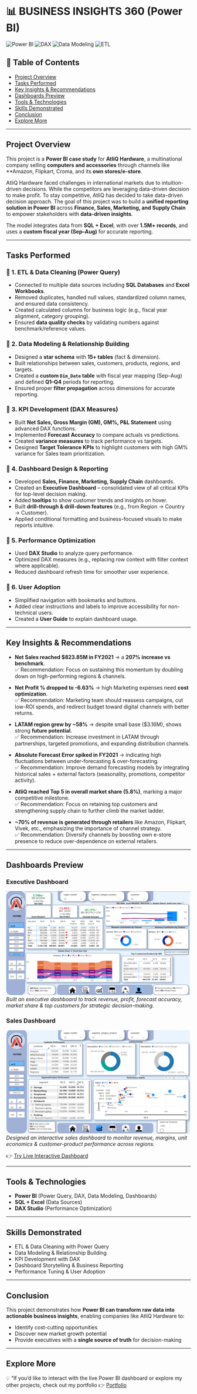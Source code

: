 # 📊 BUSINESS INSIGHTS 360 (Power BI)  

![Power BI](https://img.shields.io/badge/-PowerBI-F2C811?logo=powerbi&logoColor=black&style=flat) ![DAX](https://img.shields.io/badge/-DAX-000000?logo=microsoftpowerbi&logoColor=white&style=flat) ![Data Modeling ](https://img.shields.io/badge/-Data_Modeling-4CAF50?style=flat) ![ETL](https://img.shields.io/badge/-ETL-FF6F00?style=flat)  

## 📌 Table of Contents  
- [Project Overview](#project-overview)  
- [Tasks Performed](#tasks-performed)  
- [Key Insights & Recommendations](#key-insights--recommendations)  
- [Dashboards Preview](#dashboards-preview)  
- [Tools & Technologies](#tools--technologies)  
- [Skills Demonstrated](#skills-demonstrated)  
- [Conclusion](#conclusion)  
- [Explore More](#explore-more)  

---

## Project Overview  
This project is a **Power BI case study** for **AtliQ Hardware**, a multinational company selling **computers and accessories** through channels like **Amazon, Flipkart, Croma, and its **own stores/e-store**.  

AtliQ Hardware faced challenges in international markets due to intuition-driven decisions. While the competitors are leveraging data-driven decision to make profit. To stay competitive, AtliQ has decided to take data-driven decision approach. The goal of this project was to build a **unified reporting solution in Power BI** across **Finance, Sales, Marketing, and Supply Chain** to empower stakeholders with **data-driven insights**.  

The model integrates data from **SQL + Excel**, with over **1.5M+ records**, and uses a **custom fiscal year (Sep–Aug)** for accurate reporting.  

---

## Tasks Performed  
### 🔹 1. ETL & Data Cleaning (Power Query)  
- Connected to multiple data sources including **SQL Databases** and **Excel Workbooks**.  
- Removed duplicates, handled null values, standardized column names, and ensured data consistency.  
- Created calculated columns for business logic (e.g., fiscal year alignment, category grouping).  
- Ensured **data quality checks** by validating numbers against benchmark/reference values.  

### 🔹 2. Data Modeling & Relationship Building  
- Designed a **star schema** with **15+ tables** (fact & dimension).  
- Built relationships between sales, customers, products, regions, and targets.  
- Created a **custom `Dim_Date` table** with fiscal year mapping (Sep–Aug) and defined **Q1–Q4** periods for reporting.  
- Ensured proper **filter propagation** across dimensions for accurate reporting.  

### 🔹 3. KPI Development (DAX Measures)  
- Built **Net Sales, Gross Margin (GM), GM%, P&L Statement** using advanced DAX functions.  
- Implemented **Forecast Accuracy** to compare actuals vs predictions.  
- Created **variance measures** to track performance vs targets.  
- Designed **Target Tolerance KPIs** to highlight customers with high GM% variance for Sales team prioritization.  

### 🔹 4. Dashboard Design & Reporting  
- Developed **Sales, Finance, Marketing, Supply Chain** dashboards.  
- Created an **Executive Dashboard** – consolidated view of all critical KPIs for top-level decision making.  
- Added **tooltips** to show customer trends and insights on hover.  
- Built **drill-through & drill-down features** (e.g., from Region → Country → Customer).  
- Applied conditional formatting and business-focused visuals to make reports intuitive.  

### 🔹 5. Performance Optimization  
- Used **DAX Studio** to analyze query performance.  
- Optimized DAX measures (e.g., replacing row context with filter context where applicable).  
- Reduced dashboard refresh time for smoother user experience.  

### 🔹 6. User Adoption 
- Simplified navigation with bookmarks and buttons.  
- Added clear instructions and labels to improve accessibility for non-technical users.  
- Created a **User Guide** to explain dashboard usage.  
 

---

## Key Insights & Recommendations  
- **Net Sales reached $823.85M in FY2021** → a **207% increase vs benchmark**.  
  ✅ Recommendation: Focus on sustaining this momentum by doubling down on high-performing regions & channels.  

- **Net Profit % dropped to -6.63%** → high Marketing expenses need **cost optimization**.  
  ✅ Recommendation: Marketing team should reassess campaigns, cut low-ROI spends, and redirect budget toward digital channels with better returns.  

- **LATAM region grew by ~58%** → despite small base ($3.16M), shows strong **future potential**.  
  ✅ Recommendation: Increase investment in LATAM through partnerships, targeted promotions, and expanding distribution channels.  

- **Absolute Forecast Error spiked in FY2021** → indicating high fluctuations between under-forecasting & over-forecasting.  
  ✅ Recommendation: Improve demand forecasting models by integrating historical sales + external factors (seasonality, promotions, competitor activity).  

- **AtliQ reached Top 5 in overall market share (5.8%)**, marking a major competitive milestone.  
  ✅ Recommendation: Focus on retaining top customers and strengthening supply chain to further climb the market ladder.  

- **~70% of revenue is generated through retailers** like Amazon, Flipkart, Vivek, etc., emphasizing the importance of channel strategy.  
  ✅ Recommendation: Diversify channels by boosting own e-store presence to reduce over-dependence on external retailers.  
  

---

## Dashboards Preview  

### Executive Dashboard  
![Executive Dashboard](EXECUTIVE_DASHBOARD.png)  
*Built an executive dashboard to track revenue, profit, forecast accuracy, market share & top customers for strategic decision-making.*  

### Sales Dashboard  
![Sales Dashboard](SALES_DASHBOARD.png)  
*Designed an interactive sales dashboard to monitor revenue, margins, unit economics & customer-product performance across regions.*  

👉 [Try Live Interactive Dashboard](https://app.powerbi.com/view?r=eyJrIjoiZTFiZjI5ODAtNzNkZi00YTFjLWE3MzctN2Q4YTQyMjY5OGNmIiwidCI6ImM2ZTU0OWIzLTVmNDUtNDAzMi1hYWU5LWQ0MjQ0ZGM1YjJjNCJ9&embedImagePlaceholder=true&pageName=55b372ed61093223a835)  

---

## Tools & Technologies  
- **Power BI** (Power Query, DAX, Data Modeling, Dashboards)  
- **SQL + Excel** (Data Sources)  
- **DAX Studio** (Performance Optimization)  

---

## Skills Demonstrated  
- ETL & Data Cleaning with Power Query  
- Data Modeling & Relationship Building  
- KPI Development with DAX  
- Dashboard Storytelling & Business Reporting  
- Performance Tuning & User Adoption  

---

## Conclusion  
This project demonstrates how **Power BI can transform raw data into actionable business insights**, enabling companies like AtliQ Hardware to:  
- Identify cost-cutting opportunities  
- Discover new market growth potential  
- Provide executives with a **single source of truth** for decision-making  

---

## Explore More  
💡 “If you’d like to interact with the live Power BI dashboard or explore my other projects, check out my portfolio 👉 [Portfolio](https://codebasics.io/portfolio/Mohammad-Navaman-Jamadar)
